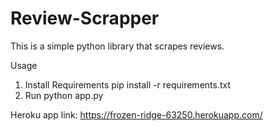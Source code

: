 # Review-Scrapper
This is a simple python library that scrapes reviews.

Usage
1. Install Requirements pip install -r requirements.txt
2. Run python app.py

Heroku app link:
https://frozen-ridge-63250.herokuapp.com/

